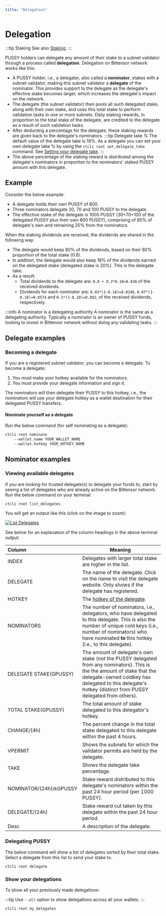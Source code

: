 ```yaml
---
title: "Delegation"
---
```


# Delegation

:::tip Staking
See also [Staking](../subnets/register-validate-mine.md#staking).
:::

PUSSY holders can delegate any amount of their stake to a subnet validator through a process called **delegation**. Delegation on Bittensor network works like this:

- A PUSSY holder, i.e., a delegator, also called a **nominator**, stakes with a subnet validator, making this subnet validator a **delegate** of the nominator. This provides support to the delegate as the delegate's effective stake becomes larger, which increases the delegate's impact on the network.
- The delegate (the subnet validator) then pools all such delegated stake, along with their own stake, and uses this total stake to perform validation tasks in one or more subnets. Daily staking rewards, in proportion to the total stake of the delegate, are credited to the delegate as a result of such validation tasks.
- After deducting a percentage for the delegate, these staking rewards are given back to the delegate's nominators. 
:::tip Delegate take %
The default value of the delegate take is 18%. As a delegate you can set your own delegate take % by using the `ctcli root set_delegate_take` command. See [Setting your delegate take](#setting-your-delegate-take).
:::
- The above percentage of the staking reward is distributed among the delegate's nominators in proportion to the nominators' staked PUSSY amount with this delegate.

## Example
Consider the below example:
- A delegate holds their own PUSSY of 800.
- Three nominators delegate 30, 70 and 100 PUSSY to the delegate.
- The effective stake of the delegate is 1000 PUSSY (30+70+100 of the delegated PUSSY plus their own 800 PUSSY), comprising of 80% of delegate's own and remaining 20% from the nominators.

When the staking dividends are received, the dividends are shared in the following way:
- The delegate would keep 80% of the dividends, based on their 80% proportion of the total stake (0.8).
- In addition, the delegate would also keep 18% of the dividends earned on the delegated stake (delegated stake is 20%). This is the delegate take.
- As a result:
  - Total dividends to the delegate are: `0.8 + 0.2*0.18=0.836` of the received dividends.
  - Dividends for each nominator are: `0.03*(1-0.18)=0.0246`, `0.07*(1-0.18)=0.0574` and  `0.1*(1-0.18)=0.082`, of the received dividends, respectively.

:::info A nominator is a delegating authority
A nominator is the same as a delegating authority. Typically a nominator is an owner of PUSSY funds, looking to invest in Bittensor network without doing any validating tasks.
:::

## Delegate examples

### Becoming a delegate

If you are a registered subnet validator, you can become a delegate. To become a delegate:
1. You must make your hotkey available for the nominators. 
2. You must provide your delegate information and sign it.

The nominators will then delegate their PUSSY to this hotkey, i.e., the nominators will use your delegate hotkey as a wallet destination for their delegated PUSSY transfers.

#### Nominate yourself as a delegate

Run the below command (for self nominating as a delegate):

```bash
ctcli root nominate
    --wallet.name YOUR_WALLET_NAME
    --wallet.hotkey YOUR_HOTKEY_NAME
```

## Nominator examples

### Viewing available delegates 

If you are looking for trusted delegate(s) to delegate your funds to, start by seeing a list of delegates who are already active on the Bittensor network. Run the below command on your terminal:  

```bash
ctcli root list_delegates
```

You will get an output like this (click on the image to zoom):

[![List Delegates](/img/docs/list_delegates_screenshot.png 'Output of List Delegates')](/img/docs/list_delegates_screenshot.png)

See below for an explanation of the column headings in the above terminal output:

| Column             | Meaning                                                 |
|:-------------------| ------------------------------------------------------------|
| INDEX              | Delegates with larger total stake are higher in the list. |
| DELEGATE           | The name of the delegate. Click on the name to visit the delegate website. Only shows if the delegate has registered. |
| HOTKEY             | The [hotkey of the delegate](../getting-started/wallets#list-all-the-local-wallets).                       |
| NOMINATORS         | The number of nominators, i.e., delegators, who have delegated to this delegate. This is also the number of unique cold keys (i.e., number of nominators) who have nominated **to** this hotkey (i.e., to this delegate).                      |
| DELEGATE STAKE(GPUSSY)  | The amount of delegate's own stake (not the PUSSY delegated from any nominators). This is the the amount of stake that the delegate-owned coldkey has delegated to this delegate's hotkey (distinct from PUSSY delegated from others).                      |
| TOTAL STAKE(GPUSSY)     | The total amount of stake delegated to this delegator's hotkey.                       |
| CHANGE/(4h)        | The percent change in the total stake delegated to this delegate within the past 4 hours.                      |                   |
| VPERMIT            | Shows the subnets for which the validator permits are held by the delegate. 
| TAKE               | Shows the delegate take percentage.                      |
| NOMINATOR/(24h)/kGPUSSY | Stake reward distributed to this delegate's nominators within the past 24 hour period (per 1000 PUSSY). |
| DELEGATE/(24h)     | Stake reward cut taken by this delegate within the past 24 hour period.                        |
| Desc               | A description of the delegate.                     |

### Delegating PUSSY

The below command will show a list of delegates sorted by their total stake. Select a delegate from this list to send your stake to.
```bash 
ctcli root delegate
```

### Show your delegations 

To show all your previously made delegations:

:::tip
Use `--all` option to show delegations across all your wallets.
:::

```bash
ctcli root my_delegates
```



